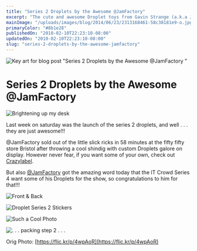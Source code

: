 ```yaml
---
title: "Series 2 Droplets by the Awesome @JamFactory"
excerpt: "The cute and awesome Droplet toys from Gavin Strange (a.k.a Jam Factory). A quick way to liven up your desk."
mainImage: "/uploads/images/blog/2014/06/23/2313168461-58c38181e9-o.jpg"
primaryColor: "#8b1e28"
publishedOn: "2010-02-10T22:23:10-08:00"
updatedOn: "2010-02-10T22:23:10-08:00"
slug: "series-2-droplets-by-the-awesome-jamfactory"
---
```

![Key art for blog post "Series 2 Droplets by the Awesome @JamFactory "](/uploads/images/blog/2014/06/23/2313168461-58c38181e9-o.jpg)

# Series 2 Droplets by the Awesome @JamFactory

![Brightening up my desk](//farm5.static.flickr.com/4048/4344648514_f31061e1d0.jpg)

Last week on saturday was the launch of the series 2 droplets, and well . . . they are just awesome!!!

@JamFactory sold out of the little slick ricks in 58 minutes at the fifty fifty store Bristol after throwing a cool shindig with custom Droplets galore on display. However never fear, if you want some of your own, check out [Crazylabel](//www.crazylabel.com/toys/droplet).

But also [@JamFactory](https://twitter.com/JamFactory) got the amazing word today that the IT Crowd Series 4 want some of his Droplets for the show, so congratulations to him for that!!!

![Front & Back](//farm5.static.flickr.com/4036/4344662568_8bff4c069f.jpg)

![Droplet Series 2 Stickers](//farm5.static.flickr.com/4034/4344672412_b83a25607c.jpg)

![Such a Cool Photo](//farm5.static.flickr.com/4036/4344675708_219ef690f4.jpg)

![. . . packing step 2 . . .](//farm5.static.flickr.com/4025/4344727882_dc15dc855f.jpg)

Orig Photo: [https://flic.kr/p/4wpAoR](https://flic.kr/p/4wpAoR)